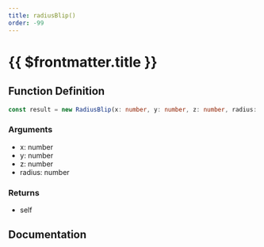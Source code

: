 ```yaml
---
title: radiusBlip()
order: -99
---
```


# {{ $frontmatter.title }}

<!--@include: ./radiusBlip_partial_header.md-->

## Function Definition

```ts
const result = new RadiusBlip(x: number, y: number, z: number, radius: number);
```

### Arguments

* x: number
* y: number
* z: number
* radius: number

### Returns

* self

## Documentation

<!--@include: ./radiusBlip_partial_footer.md-->
